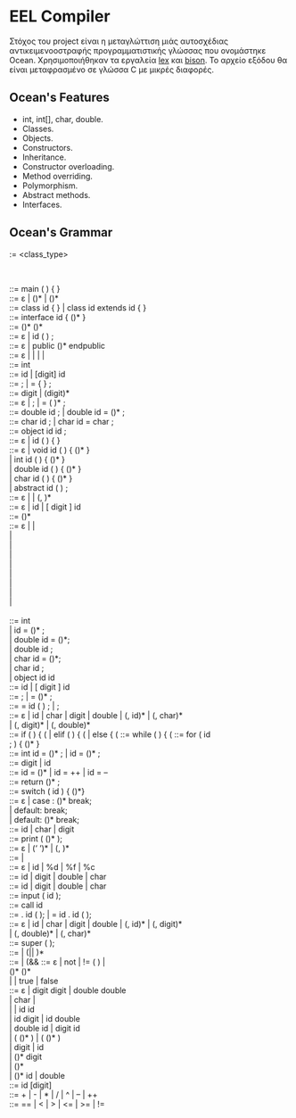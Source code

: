 # EEL Compiler

Στόχος του project είναι η μεταγλώττιση μιάς αυτοσχέδιας αντικειμενοοστραφής
προγραμματιστικής γλώσσας που ονομάστηκε Ocean. Χρησιμοποιήθηκαν τα εργαλεία
[lex](https://silcnitc.github.io/lex.html) και [bison](https://www.gnu.org/software/bison/).
Το αρχείο εξόδου θα είναι μεταφρασμένο σε γλώσσα C με μικρές διαφορές.


## Ocean's Features

* int, int[], char, double.
* Classes.
* Objects.
* Constructors.
* Inheritance.
* Constructor overloading.
* Method overriding.
* Polymorphism.
* Abstract methods.
* Interfaces.

## Ocean's Grammar

<program>	:= <class_type> <main><br/>
<main>			::= main ( ) { <method_block> }<br/>
<class_type>		::= ε | (<class>)* | (<interface>)*<br/>
<class>			::= class id { <block> } | class id extends id { <block> }<br/>
<interface>			::= interface id { (<interface_block>)* }<br/>
<block>			::= <declarations> (<constructors>)* (<methods>)*<br/>
<interface_block>		::= ε | id ( ) ;<br/>
<declarations>		::= ε | public (<values_list>)* endpublic<br/>
<values_list>		::= ε | <int_values> | <double_values> | <char_values> | <object_values><br/>
<int_values>		::= int <array_or_not><br/>
<array_or_not>		::= id <init_int_rule> | [digit] id <int_array_rule><br/>
<int_array_rule>		::= ; | = { <many_digits> } ;<br/>
<many_digits>		::= digit | (digit)*<br/>
<init_int_rule>		::= ε | ; | = ( <expression> )* ;<br/>
<double_values>		::= double id ; | double id = (<expression>)* ;<br/>
<char_values>		::= char id ; | char id = char ;<br/>
<object_values>		::= object id id ;<br/>
<constructors>		::= ε | id (  <parlist> ) { <constructor_block> }<br/>
<methods>			::= ε | void id ( <parlist> ) { (<method_block>)* }<br/>
				        |  int id ( <parlist> ) { (<method_block>)* }<br/>
				        | double id ( <parlist> ) { (<method_block>)* }<br/>
				        | char id ( <parlist> ) { (<method_block>)* }<br/>
				        | abstract id ( ) ;<br/>
<parlist>			::= ε | <parlist_types> | (, <parlist_types> )*<br/>
<par_int>			::= ε | id | [ digit ] id<br/>
<constructor_block>	::= (<method_block>)*<br/>
<method_block>		::= ε |  <assignment> |<br/>
					<ifstat> |<br/>
					<whilestat> |<br/>
					<switchstat> |<br/>
					<forstat> |<br/>
					<callstat> |<br/>
					<returnstat> |<br/>
					<inputstat> |<br/>
					<printstat> |<br/>
					<super><br/>
<assignment>		::= int <local_array_or_not><br/>
					| id = (<expression>)* ;<br/>
					| double id = (<expression>)*;<br/>
					| double id ;<br/>
          | char id = (<expression>)*;<br/>
					| char id ;<br/>
					| object id id <init_object><br/>
<local_array_or_not>	::= id <local_int> | [ digit ] id <init_array_rule><br/>
<local_int>			::= ; | = (<expression>)* ;<br/>
<init_object>		::= = id ( <actualpars_constructor> ) ; | ;<br/>
<actualspars_constructor>::= ε | id | char | digit | double | (, id)* | (, char)*<br/>
          | (,  digit)* | (, double)*<br/>
<ifstat>			::= if ( <condition> ) { (<method_block)* }<br/>
					| elif ( <condition> ) { (<method_block)* }<br/>
					| else { (<method_block)* }<br/>
<whilestat>			::= while ( <condition> )  { (<method_block)* }<br/>
<forstat>			::= for ( <int_values_for> id <relationaloper> <br/>
          <number_or_id>; <for_step> ) { (<method_block>)* }<br/>
<int_values_for>		::= int id = (<expression>)* ; | id = (<expression>)* ;<br/>
<number_of_id>		::= digit | id<br/>
<forstep>			::= id = (<expression>)* | id = ++ | id = –<br/>
<returnstat>			::= return (<expression>)* ;<br/>
<switchstat>			::= switch ( id ) { (<caserule>)*}<br/>
<caserule>			::= ε | case <id_char_digit>: (<method_block>)* break;<br/>
					| default: break;<br/>
					| default: (<method_block>)* break;<br/>
<id_char_digit>		::= id | char | digit<br/>
<printstat>			::= print ( (<inside_print>)* );<br/>
<inside_print>		::= ε | (‘ <inside_apostrophe> ‘)* | (, <aftercomma>)*<br/>
<aftercomma>		::= <inside_apostrophe> | <outside_apostrophe><br/>
<inside_apostrophe>	::= ε | id | %d | %f | %c<br/>
<outside_apostrophe>	::= id | digit | double | char<br/>
<id_print>			::= id | digit | double | char<br/>
<inputstat>			::= input ( id );<br/>
<callstat>			::= call id <callcase><br/>
<callcase>			::= . id ( <actualpars> ); | = id . id ( <actualpars> );<br/>
<actualpars>		::= ε | id | char | digit | double | (, id)* | (, digit)*<br/>
          | (, double)* | (, char)*<br/>
<super>			::= super ( <actualpars_constructor> );<br/>
<condition>			::= <boolterm> | (|| <boolterm>)*<br/>
<boolterm>			::= <boolfactor> | (&& <boolfactor)*<br/>
<boolfactor>		::= ε | not <condition> | != ( <condition> ) |<br/>
					(<expression>)* <relationarloper> (<expression>)*<br/>
					| <condition> | true | false<br/>
<expression>		::= ε | digit <operations> digit | double <operations> double<br/>
					| char | <array_expr> <operations> <array_expr><br/>
					| <array_expr> <operations> | id <operations> id<br/>
					| id <operations> digit | id <operations> double<br/>
          | double <operations> id | digit <operations> id<br/>
					| ( (<expression>)* ) | <operations> (  (<expression>)* )<br/>
					| digit <operations> | id <operations><br/>
          | (<expression>)* <operations> digit<br/>
          | (<expression>)* <operations> <array_expr><br/>
          | (<expression>)* <operations> id | double<br/>
<array_expr>		::= id [digit]<br/>
<operations>		::= + | - | * | / | ^ | – | ++<br/>
<relationaloper>		::= == | < | > | <= | >= | !=<br/>
